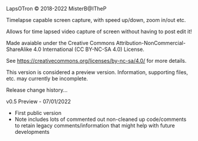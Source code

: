 ﻿LapsOTron
© 2018-2022 MisterB@ITheP

Timelapse capable screen capture, with speed up/down, zoom in/out etc.

Allows for time lapsed video capture of screen without having to post edit it!

Made avaiable under the Creative Commons Attribution-NonCommercial-ShareAlike 4.0 International (CC BY-NC-SA 4.0) License.

See https://creativecommons.org/licenses/by-nc-sa/4.0/ for more details.

This version is considered a preview version. Information, supporting files, etc. may currently be incomplete.

Release change history...

v0.5 Preview - 07/01/2022
- First public version
- Note includes lots of commented out non-cleaned up code/comments to retain legacy comments/information that might help with future developments